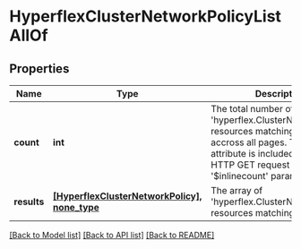 # HyperflexClusterNetworkPolicyListAllOf

## Properties
Name | Type | Description | Notes
------------ | ------------- | ------------- | -------------
**count** | **int** | The total number of &#39;hyperflex.ClusterNetworkPolicy&#39; resources matching the request, accross all pages. The &#39;Count&#39; attribute is included when the HTTP GET request includes the &#39;$inlinecount&#39; parameter. | [optional] 
**results** | [**[HyperflexClusterNetworkPolicy], none_type**](HyperflexClusterNetworkPolicy.md) | The array of &#39;hyperflex.ClusterNetworkPolicy&#39; resources matching the request. | [optional] 

[[Back to Model list]](../README.md#documentation-for-models) [[Back to API list]](../README.md#documentation-for-api-endpoints) [[Back to README]](../README.md)


